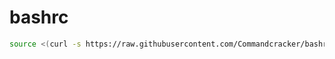 # bashrc

```bash
source <(curl -s https://raw.githubusercontent.com/Commandcracker/bashrc/main/install.sh)
```

